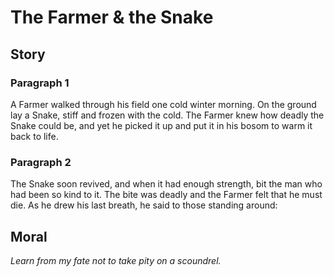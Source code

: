 
# The Farmer & the Snake

## Story


### Paragraph 1

A Farmer walked through his field one cold winter morning. On the ground lay a Snake, stiff and frozen with the cold. The Farmer knew how deadly the Snake could be, and yet he picked it up and put it in his bosom to warm it back to life.



### Paragraph 2

The Snake soon revived, and when it had enough strength, bit the man who had been so kind to it. The bite was deadly and the Farmer felt that he must die. As he drew his last breath, he said to those standing around:



## Moral

_Learn from my fate not to take pity on a scoundrel._


